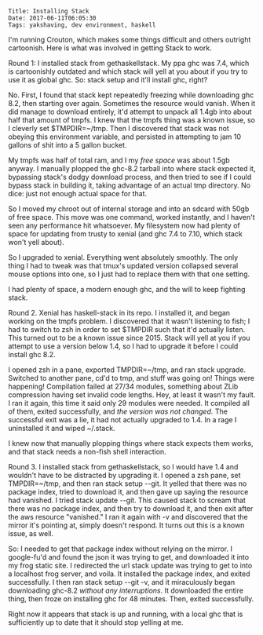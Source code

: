     Title: Installing Stack
    Date: 2017-06-11T06:05:30
    Tags: yakshaving, dev environment, haskell 

I'm running Crouton, which makes some things difficult and others
outright cartoonish. Here is what was involved in getting Stack to
work.

Round 1: I installed stack from gethaskellstack. My ppa ghc was 7.4,
which is cartoonishly outdated and which stack will yell at you about
if you try to use it as global ghc. So: stack setup and it'll install
ghc, right?

No. First, I found that stack kept repeatedly freezing while
downloading ghc 8.2, then starting over again. Sometimes the resource
would vanish. When it did manage to download entirely, it'd attempt to
unpack all 1.4gb into about half that amount of tmpfs. I knew that the
tmpfs thing was a known issue, so I cleverly set $TMPDIR=~/tmp. Then I
discovered that stack was not obeying this environment variable, and
persisted in attempting to jam 10 gallons of shit into a 5 gallon
bucket.

My tmpfs was half of total ram, and I my *free space* was about 1.5gb
anyway. I manually plopped the ghc-8.2 tarball into where stack
expected it, bypassing stack's dodgy download process, and then tried
to see if I could bypass stack in building it, taking advantage of an
actual tmp directory. No dice: just not enough actual space for that.

So I moved my chroot out of internal storage and into an sdcard with
50gb of free space. This move was one command, worked instantly, and I
haven't seen any performance hit whatsoever. My filesystem now had
plenty of space for updating from trusty to xenial (and ghc 7.4 to
7.10, which stack won't yell about).

So I upgraded to xenial. Everything went absolutely smoothly. The only
thing I had to tweak was that tmux's updated version collapsed several
mouse options into one, so I just had to replace them with that one
setting. 

I had plenty of space, a modern enough ghc, and the will to keep
fighting stack. 

Round 2. Xenial has haskell-stack in its repo. I installed it, and
began working on the tmpfs problem. I discovered that it wasn't
listening to fish; I had to switch to zsh in order to set $TMPDIR such
that it'd actually listen. This turned out to be a known issue
since 2015. Stack will yell at you if you attempt to use a version
below 1.4, so I had to upgrade it before I could install ghc 8.2.

I opened zsh in a pane, exported TMPDIR=~/tmp, and ran stack
upgrade. Switched to another pane, cd'd to tmp, and stuff was going
on! Things were happening! Compilation failed at 27/34 modules,
something about ZLib compression having set invalid code lengths. Hey,
at least it wasn't my fault. I ran it again, this time it said only 29
modules were needed. It compiled all of them, exited successfully, and
*the version was not changed.* The successful exit was a lie, it had
not actually upgraded to 1.4. In a rage I uninstalled it and wiped
~/.stack.

I knew now that manually plopping things where stack expects them
works, and that stack needs a non-fish shell interaction.

Round 3. I installed stack from gethaskellstack, so I would have 1.4
and wouldn't have to be distracted by upgrading it. I opened a zsh
pane, set TMPDIR=~/tmp, and then ran stack setup --git. It yelled that
there was no package index, tried to download it, and then gave up
saying the resource had vanished. I tried stack update --git. This caused
stack to scream that there was no package index, and then try to
download it, and then exit after the aws resource "vanished." I ran it
again with -v and discovered that the mirror it's pointing at, simply
doesn't respond. It turns out this is a known issue, as well. 

So: I needed to get that package index without relying on the
mirror. I google-fu'd and found the json it was trying to get, and
downloaded it into my frog static site. I redirected the url stack
update was trying to get to into a localhost frog server, and
voila. It installed the package index, and exited successfully. I then
ran stack setup --git -v, and it miraculously began downloading
ghc-8.2 *without any interruptions*. It downloaded the entire thing,
then froze on installing ghc for 48 minutes. Then, exited
successfully.

Right now it appears that stack is up and running, with a local ghc
that is sufficiently up to date that it should stop yelling at me. 

